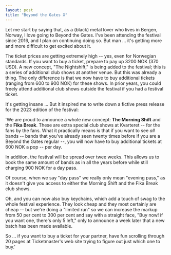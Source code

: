 ```yaml
---
layout: post
title: "Beyond the Gates X"
---
```

Let me start by saying that, as a (black) metal lover who lives in Bergen, Norway, I love going to Beyond the Gates. I've been attending the festival since 2016, and I plan on continuing doing so. But man ... it's getting more and more difficult to get excited about it. 

The ticket prices are getting extremely high -- yes, even for Norwegian standards. If you want to buy a ticket, prepare to pay up 3200 NOK (370 USD). A new concept, "The Nightshift," is being added to the festival; this is a series of additional club shows at another venue. But this was already a thing. The only difference is that we now have to buy additional tickets (ranging from 600 to 900 NOK) for these shows. In prior years, you could freely attend additional club shows outside the festival if you had a festival ticket.

It's getting insane ... But it inspired me to write down a fictive press release for the 2023 edition of the festival:

'We are proud to announce a whole new concept: **The Morning Shift** and the **Fika Break**. These are extra special club shows at Kvarteret -- for the fans by the fans. What it practically means is that if you want to see *all* bands -- bands that you've already seen twenty times before if you are a Beyond the Gates regular --, you will now have to buy additional tickets at 600 NOK a pop -- per day. 

In addition, the festival will be spread over twee weeks. This allows us to book the same amount of bands as in all the years before while still charging 900 NOK for a day pass. 

Of course, when we say "day pass" we really only mean "evening pass," as it doesn't give you access to either the Morning Shift and the Fika Break club shows. 

Oh, and you can now also buy keychains, which add a touch of swag to the whole festival experience. They look cheap and they most certainly are cheap -- but we're doing a "limited run" so we can increase the markup from 50 per cent to 300 per cent and say with a straight face, "Buy now! if you want one, there's only 5 left," only to announce a week later that a new batch has been made available. 

So ... if you want to buy a ticket for your partner, have fun scrolling through 20 pages at Ticketmaster's web site trying to figure out just which one to buy.'
